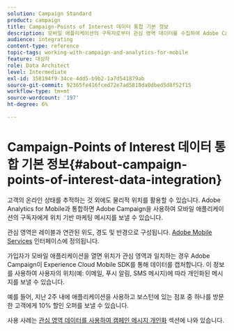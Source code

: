 ```yaml
---
solution: Campaign Standard
product: campaign
title: Campaign-Points of Interest 데이터 통합 기본 정보
description: 모바일 애플리케이션의 구독자로부터 관심 영역 데이터를 수집하여 Adobe Campaign의 통합을 통해 위치 기반 마케팅 메시지를 구독자에게 보냅니다.
audience: integrating
content-type: reference
topic-tags: working-with-campaign-and-analytics-for-mobile
feature: 대상자
role: Data Architect
level: Intermediate
exl-id: 358194f9-34ce-4dd5-b9b2-1a7d541879ab
source-git-commit: 92365fe416fced72e7ad5818da0dbed5d8f52f15
workflow-type: tm+mt
source-wordcount: '197'
ht-degree: 6%

---
```


# Campaign-Points of Interest 데이터 통합 기본 정보{#about-campaign-points-of-interest-data-integration}

고객의 온라인 상태를 추적하는 것 외에도 물리적 위치를 활용할 수 있습니다. Adobe Analytics for Mobile과 통합하면 Adobe Campaign을 사용하여 모바일 애플리케이션의 구독자에게 위치 기반 마케팅 메시지를 보낼 수 있습니다.

관심 영역은 레이블과 연관된 위도, 경도 및 반경으로 구성됩니다. [Adobe Mobile Services](https://experienceleague.adobe.com/docs/mobile-services/using/home.html) 인터페이스에 정의됩니다.

가입자가 모바일 애플리케이션을 열면 위치가 관심 영역과 일치하는 경우 Adobe Campaign이 Experience Cloud Mobile SDK를 통해 데이터를 캡처합니다. 이 정보를 사용하여 사용자의 위치(예: 이메일, 푸시 알림, SMS 메시지)에 따라 개인화된 메시지를 보낼 수 있습니다.

예를 들어, 지난 2주 내에 애플리케이션을 사용하고 보스턴에 있는 점포 중 하나를 방문한 고객에게 10% 할인 오퍼를 보낼 수 있습니다.

사용 사례는 [관심 영역 데이터를 사용하여 캠페인 메시지 개인화](../../integrating/using/personalizing-campaign-messages-with-point-of-interest-data.md) 섹션에 나와 있습니다.
